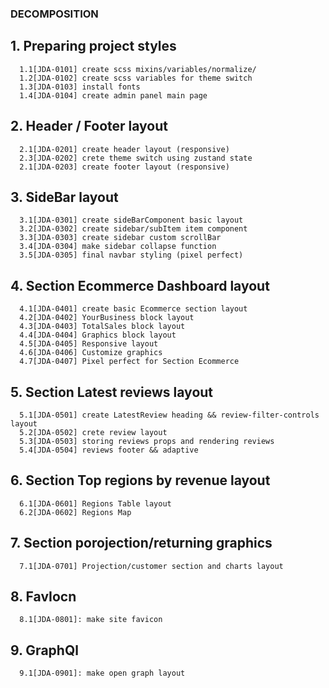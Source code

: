 ### DECOMPOSITION

## 1. Preparing project styles

      1.1[JDA-0101] create scss mixins/variables/normalize/
      1.2[JDA-0102] create scss variables for theme switch
      1.3[JDA-0103] install fonts
      1.4[JDA-0104] create admin panel main page

## 2. Header / Footer layout

      2.1[JDA-0201] create header layout (responsive)
      2.3[JDA-0202] crete theme switch using zustand state
      2.1[JDA-0203] create footer layout (responsive)

## 3. SideBar layout

      3.1[JDA-0301] create sideBarComponent basic layout
      3.2[JDA-0302] create sidebar/subItem item component
      3.3[JDA-0303] create sidebar custom scrollBar
      3.4[JDA-0304] make sidebar collapse function
      3.5[JDA-0305] final navbar styling (pixel perfect)

## 4. Section Ecommerce Dashboard layout

      4.1[JDA-0401] create basic Ecommerce section layout
      4.2[JDA-0402] YourBusiness block layout
      4.3[JDA-0403] TotalSales block layout
      4.4[JDA-0404] Graphics block layout
      4.5[JDA-0405] Responsive layout
      4.6[JDA-0406] Customize graphics
      4.7[JDA-0407] Pixel perfect for Section Ecommerce

## 5. Section Latest reviews layout

      5.1[JDA-0501] create LatestReview heading && review-filter-controls layout
      5.2[JDA-0502] crete review layout
      5.3[JDA-0503] storing reviews props and rendering reviews
      5.4[JDA-0504] reviews footer && adaptive

## 6. Section Top regions by revenue layout

      6.1[JDA-0601] Regions Table layout
      6.2[JDA-0602] Regions Map

## 7. Section porojection/returning graphics

      7.1[JDA-0701] Projection/customer section and charts layout

## 8. FavIocn

      8.1[JDA-0801]: make site favicon

## 9. GraphQl

      9.1[JDA-0901]: make open graph layout
